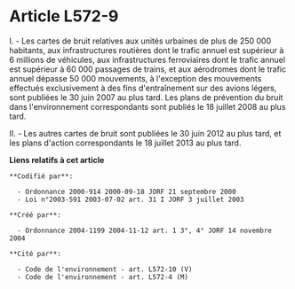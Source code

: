 # Article L572-9

I. - Les cartes de bruit relatives aux unités urbaines de plus de 250 000 habitants, aux infrastructures routières dont le
trafic annuel est supérieur à 6 millions de véhicules, aux infrastructures ferroviaires dont le trafic annuel est supérieur à
60 000 passages de trains, et aux aérodromes dont le trafic annuel dépasse 50 000 mouvements, à l'exception des mouvements
effectués exclusivement à des fins d'entraînement sur des avions légers, sont publiées le 30 juin 2007 au plus tard. Les
plans de prévention du bruit dans l'environnement correspondants sont publiés le 18 juillet 2008 au plus tard.

II. - Les autres cartes de bruit sont publiées le 30 juin 2012 au plus tard, et les plans d'action correspondants le 18
juillet 2013 au plus tard.

**Liens relatifs à cet article**

	**Codifié par**:

	  - Ordonnance 2000-914 2000-09-18 JORF 21 septembre 2000
	  - Loi n°2003-591 2003-07-02 art. 31 I JORF 3 juillet 2003

	**Créé par**:

	  - Ordonnance 2004-1199 2004-11-12 art. 1 3°, 4° JORF 14 novembre 2004

	**Cité par**:

	  - Code de l'environnement - art. L572-10 (V)
	  - Code de l'environnement - art. L572-4 (M)
